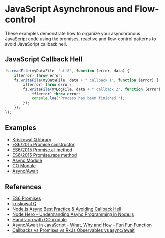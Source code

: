 # JavaScript Asynchronous and Flow-control

These examples demonstrate how to organize your asynchronous JavaScript code using the promises, reactive and flow-control patterns to avoid JavaScript callback hell.

## JavaScript Callback Hell

```javascript
fs.readFile(myDataFile, 'utf8', function (error, data) {
    if(error) throw error;
    fs.writeFile(myDataFile, data + " callback 1", function (error) {
        if(error) throw error;
        fs.writeFile(myLogFile, data + " callback 2", function (error) {
            if(error) throw error;
            console.log("Process has been finished!");
        });
    });
});
```

## Examples

- [Kriskowal Q library](q-promise)
- [ES6/2015 Promise constructor](es6-promise)
- [ES6/2015 Promise.all method](es6-promise-all)
- [ES6/2015 Promise.race method](es6-promise-race)
- [Async Module](async-module)
- [CO Module](co-module)
- [Async/Await](async-await)

## References

- [ES6 Promises](http://www.datchley.name/es6-promises/)
- [kriskowal Q](https://github.com/kriskowal/q)
- [Node.js Async Best Practice & Avoiding Callback Hell](https://blog.risingstack.com/node-js-async-best-practices-avoiding-callback-hell-node-js-at-scale/)
- [Node Hero - Understanding Async Programming in Node.js](https://blog.risingstack.com/node-hero-async-programming-in-node-js/)
- [Hands-on with CO module](https://www.youtube.com/watch?v=IXsxtIZuY90)
- [Async/Await in JavaScript - What, Why and How - Fun Fun Function](https://www.youtube.com/watch?v=568g8hxJJp4)
- [Callbacks vs Promises vs RxJs Observables vs async/await](https://www.youtube.com/watch?v=jgWnccjXR4I)
